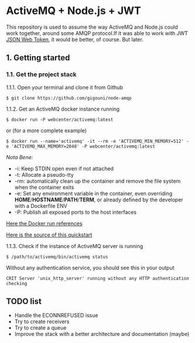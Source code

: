 # ActiveMQ + Node.js + JWT

This repository is used to assume the way ActiveMQ and Node.js could work 
together, around some AMQP protocol.If it was able to work with JWT 
[JSON Web Token](https://jwt.io/), it would be better, of course. But later.

## 1. Getting started
### 1.1. Get the project stack

1.1.1. Open your terminal and clone it from Github

```shell
$ git clone https://github.com/gigouni/node-amqp
```

1.1.2. Get an ActiveMQ docker instance running

```shell
$ docker run -P webcenter/activemq:latest
```

or (for a more complete example)

```shell
$ docker run --name='activemq' -it --rm -e 'ACTIVEMQ_MIN_MEMORY=512' -e 'ACTIVEMQ_MAX_MEMORY=2048' -P webcenter/activemq:latest
```

_Nota Bene:_

* -i: Keep STDIN open even if not attached
* -t: Allocate a pseudo-tty
* -rm: automatically clean up the container and remove the file system when the container exits
* -e: Set any environment variable in the container, 
even overriding __HOME__/__HOSTNAME__/__PATH__/__TERM__, or already defined by the developer 
with a Dockerfile ENV
* -P: Publish all exposed ports to the host interfaces

[Here the Docker run references](https://docs.docker.com/engine/reference/run/)

[Here is the source of this quickstart](https://hub.docker.com/r/webcenter/activemq/#quick-start)

1.1.3. Check if the instance of ActiveMQ server is running

```shell
$ /path/to/activemq/bin/activemq status
```

Without any authentication service, you should see this in your output

```shell
CRIT Server 'unix_http_server' running without any HTTP authentication checking
```

## TODO list

* Handle the ECONNREFUSED issue
* Try to create receivers
* Try to create a queue
* Improve the stack with a better architecture and documentation (maybe)